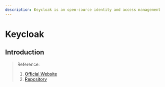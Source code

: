 ```yaml
---
description: Keycloak is an open-source identity and access management solution for modern applications and services, built on top of industry security standard protocols.
---
```


# Keycloak

## Introduction




> Reference:
> 1. [Official Website](https://www.keycloak.org/)
> 2. [Repository](https://github.com/keycloak/keycloak)
